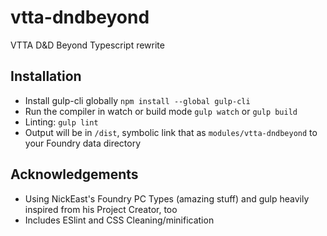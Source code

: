 # vtta-dndbeyond

VTTA D&D Beyond Typescript rewrite

## Installation 

* Install gulp-cli globally `npm install --global gulp-cli`
* Run the compiler in watch or build mode `gulp watch` or `gulp build`
* Linting: `gulp lint`
* Output will be in `/dist`, symbolic link that as `modules/vtta-dndbeyond` to your Foundry data directory
  
## Acknowledgements

- Using NickEast's Foundry PC Types (amazing stuff) and gulp heavily inspired from his Project Creator, too
- Includes ESlint and CSS Cleaning/minification
